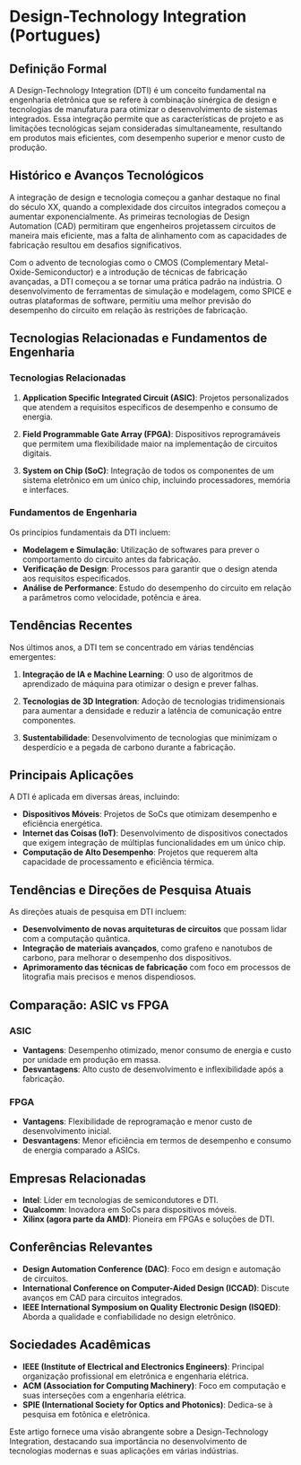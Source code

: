 # Design-Technology Integration (Portugues)

## Definição Formal

A Design-Technology Integration (DTI) é um conceito fundamental na engenharia eletrônica que se refere à combinação sinérgica de design e tecnologias de manufatura para otimizar o desenvolvimento de sistemas integrados. Essa integração permite que as características de projeto e as limitações tecnológicas sejam consideradas simultaneamente, resultando em produtos mais eficientes, com desempenho superior e menor custo de produção.

## Histórico e Avanços Tecnológicos

A integração de design e tecnologia começou a ganhar destaque no final do século XX, quando a complexidade dos circuitos integrados começou a aumentar exponencialmente. As primeiras tecnologias de Design Automation (CAD) permitiram que engenheiros projetassem circuitos de maneira mais eficiente, mas a falta de alinhamento com as capacidades de fabricação resultou em desafios significativos.

Com o advento de tecnologias como o CMOS (Complementary Metal-Oxide-Semiconductor) e a introdução de técnicas de fabricação avançadas, a DTI começou a se tornar uma prática padrão na indústria. O desenvolvimento de ferramentas de simulação e modelagem, como SPICE e outras plataformas de software, permitiu uma melhor previsão do desempenho do circuito em relação às restrições de fabricação.

## Tecnologias Relacionadas e Fundamentos de Engenharia

### Tecnologias Relacionadas

1. **Application Specific Integrated Circuit (ASIC)**: Projetos personalizados que atendem a requisitos específicos de desempenho e consumo de energia.
  
2. **Field Programmable Gate Array (FPGA)**: Dispositivos reprogramáveis que permitem uma flexibilidade maior na implementação de circuitos digitais.
  
3. **System on Chip (SoC)**: Integração de todos os componentes de um sistema eletrônico em um único chip, incluindo processadores, memória e interfaces.

### Fundamentos de Engenharia

Os princípios fundamentais da DTI incluem:

- **Modelagem e Simulação**: Utilização de softwares para prever o comportamento do circuito antes da fabricação.
- **Verificação de Design**: Processos para garantir que o design atenda aos requisitos especificados.
- **Análise de Performance**: Estudo do desempenho do circuito em relação a parâmetros como velocidade, potência e área.

## Tendências Recentes

Nos últimos anos, a DTI tem se concentrado em várias tendências emergentes:

1. **Integração de IA e Machine Learning**: O uso de algoritmos de aprendizado de máquina para otimizar o design e prever falhas.
  
2. **Tecnologias de 3D Integration**: Adoção de tecnologias tridimensionais para aumentar a densidade e reduzir a latência de comunicação entre componentes.
  
3. **Sustentabilidade**: Desenvolvimento de tecnologias que minimizam o desperdício e a pegada de carbono durante a fabricação.

## Principais Aplicações

A DTI é aplicada em diversas áreas, incluindo:

- **Dispositivos Móveis**: Projetos de SoCs que otimizam desempenho e eficiência energética.
- **Internet das Coisas (IoT)**: Desenvolvimento de dispositivos conectados que exigem integração de múltiplas funcionalidades em um único chip.
- **Computação de Alto Desempenho**: Projetos que requerem alta capacidade de processamento e eficiência térmica.

## Tendências e Direções de Pesquisa Atuais

As direções atuais de pesquisa em DTI incluem:

- **Desenvolvimento de novas arquiteturas de circuitos** que possam lidar com a computação quântica.
- **Integração de materiais avançados**, como grafeno e nanotubos de carbono, para melhorar o desempenho dos dispositivos.
- **Aprimoramento das técnicas de fabricação** com foco em processos de litografia mais precisos e menos dispendiosos.

## Comparação: ASIC vs FPGA

### ASIC

- **Vantagens**: Desempenho otimizado, menor consumo de energia e custo por unidade em produção em massa.
- **Desvantagens**: Alto custo de desenvolvimento e inflexibilidade após a fabricação.

### FPGA

- **Vantagens**: Flexibilidade de reprogramação e menor custo de desenvolvimento inicial.
- **Desvantagens**: Menor eficiência em termos de desempenho e consumo de energia comparado a ASICs.

## Empresas Relacionadas

- **Intel**: Líder em tecnologias de semicondutores e DTI.
- **Qualcomm**: Inovadora em SoCs para dispositivos móveis.
- **Xilinx (agora parte da AMD)**: Pioneira em FPGAs e soluções de DTI.

## Conferências Relevantes

- **Design Automation Conference (DAC)**: Foco em design e automação de circuitos.
- **International Conference on Computer-Aided Design (ICCAD)**: Discute avanços em CAD para circuitos integrados.
- **IEEE International Symposium on Quality Electronic Design (ISQED)**: Aborda a qualidade e confiabilidade no design eletrônico.

## Sociedades Acadêmicas

- **IEEE (Institute of Electrical and Electronics Engineers)**: Principal organização profissional em eletrônica e engenharia elétrica.
- **ACM (Association for Computing Machinery)**: Foco em computação e suas interseções com a engenharia elétrica.
- **SPIE (International Society for Optics and Photonics)**: Dedica-se à pesquisa em fotônica e eletrônica.

Este artigo fornece uma visão abrangente sobre a Design-Technology Integration, destacando sua importância no desenvolvimento de tecnologias modernas e suas aplicações em várias indústrias.